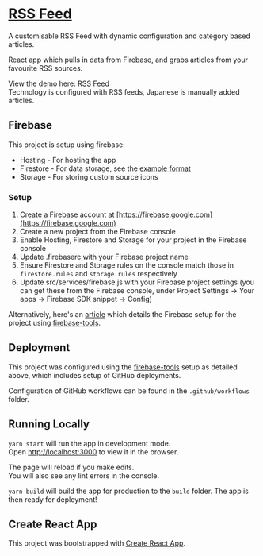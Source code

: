# [RSS Feed](https://rss-feed-30b89.firebaseapp.com)

A customisable RSS Feed with dynamic configuration and category based articles.

React app which pulls in data from Firebase, and grabs articles from your favourite RSS sources.

View the demo here: [RSS Feed](https://rss-feed-30b89.firebaseapp.com) \
Technology is configured with RSS feeds, Japanese is manually added articles.

## Firebase

This project is setup using firebase:
- Hosting - For hosting the app
- Firestore - For data storage, see the [example format](docs/firestore_format.md)
- Storage - For storing custom source icons

### Setup

1. Create a Firebase account at [https://firebase.google.com](https://firebase.google.com)
2. Create a new project from the Firebase console
3. Enable Hosting, Firestore and Storage for your project in the Firebase console
5. Update .firebaserc with your Firebase project name
6. Ensure Firestore and Storage rules on the console match those in `firestore.rules` and `storage.rules` respectively
7. Update src/services/firebase.js with your Firebase project settings (you can get these from the Firebase console, under Project Settings -> Your apps -> Firebase SDK snippet -> Config)

Alternatively, here's an [article](https://dzone.com/articles/react-apps-firebase) which details the Firebase setup for the project using [firebase-tools](https://github.com/firebase/firebase-tools).

## Deployment

This project was configured using the [firebase-tools](https://github.com/firebase/firebase-tools) setup as detailed above, which includes setup of GitHub deployments.

Configuration of GitHub workflows can be found in the `.github/workflows` folder.

## Running Locally

`yarn start` will run the app in development mode.\
Open [http://localhost:3000](http://localhost:3000) to view it in the browser.

The page will reload if you make edits.\
You will also see any lint errors in the console.

`yarn build` will build the app for production to the `build` folder.
The app is then ready for deployment!

## Create React App

This project was bootstrapped with [Create React App](https://github.com/facebook/create-react-app).
